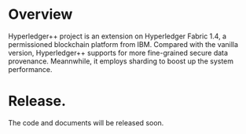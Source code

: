 # Overview
Hyperledger++ project is an extension on Hyperledger Fabric 1.4, a permissioned blockchain platform from IBM. 
Compared with the vanilla version, Hyperledger++ supports for more fine-grained secure data provenance.
Meannwhile, it employs sharding to boost up the system performance. 

# Release. 
The code and documents will be released soon. 
